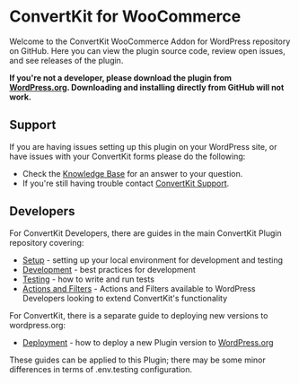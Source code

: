 # ConvertKit for WooCommerce

Welcome to the ConvertKit WooCommerce Addon for WordPress repository on GitHub. Here you can view the plugin source code, review open issues, and see releases of the plugin.

**If you're not a developer, please download the plugin from [WordPress.org](https://wordpress.org/plugins/convertkit-woocommerce/). Downloading and installing directly from GitHub will not work.**

## Support

If you are having issues setting up this plugin on your WordPress site, or have issues with your ConvertKit forms please do the following:

* Check the [Knowledge Base](https://help.convertkit.com/) for an answer to your question.
* If you're still having trouble contact [ConvertKit Support](https://convertkit.com/support/).

## Developers

For ConvertKit Developers, there are guides in the main ConvertKit Plugin repository covering:
- [Setup](https://github.com/ConvertKit/convertkit-wordpress/SETUP.md) - setting up your local environment for development and testing
- [Development](https://github.com/ConvertKit/convertkit-wordpress/DEVELOPMENT.md) - best practices for development
- [Testing](https://github.com/ConvertKit/convertkit-wordpress/TESTING.md) - how to write and run tests
- [Actions and Filters](ACTIONS-FILTERS.md) - Actions and Filters available to WordPress Developers looking to extend ConvertKit's functionality

For ConvertKit, there is a separate guide to deploying new versions to wordpress.org:
- [Deployment](https://github.com/ConvertKit/convertkit-wordpress/DEPLOYMENT.md) - how to deploy a new Plugin version to [WordPress.org](https://wordpress.org/plugins/convertkit-for-woocommerce/)

These guides can be applied to this Plugin; there may be some minor differences in terms of .env.testing configuration.